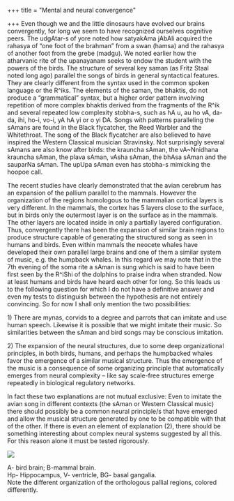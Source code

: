 +++
title = "Mental and neural convergence"

+++
Even though we and the little dinosaurs have evolved our brains
convergently, for long we seem to have recognized ourselves cognitive
peers. The udgAtar-s of yore noted how satyakAma jAbAli acquired the
rahasya of “one foot of the brahman” from a swan (hamsa) and the rahasya
of another foot from the grebe (madgu). We noted earlier how the
atharvanic rite of the upanayanam seeks to endow the student with the
powers of the birds. The structure of several key saman (as Fritz Staal
noted long ago) parallel the songs of birds in general syntactical
features. They are clearly different from the syntax used in the common
spoken language or the R^iks. The elements of the saman, the bhaktis, do
not produce a “grammatical” syntax, but a higher order pattern involving
repetition of more complex bhaktis derived from the fragments of the
R^ik and several repeated low complexity stobha-s, such as hA u, au ho
vA, da-da, ihi, ho-i, vo-i, yA hA yi or o yi DA. Songs with patterns
paralleling the sAmans are found in the Black flycatcher, the Reed
Warbler and the Whitethroat. The song of the Black flycatcher are also
believed to have inspired the Western Classical musician Stravinsky. Not
surprisingly several sAmans are also know after birds: the krauncha
sAman, the vA\~Nnidhana krauncha sAman, the plava sAman, vAsha sAman,
the bhAsa sAman and the sauparNa sAman. The upUpa sAman even has
stobha-s mimicking the hoopoe call.

The recent studies have clearly demonstrated that the avian cerebrum has
an expansion of the pallium parallel to the mammals. However the
organization of the regions homologous to the mammalian cortical layers
is very different. In the mammals, the cortex has 5 layers close to the
surface, but in birds only the outermost layer is on the surface as in
the mammals. The other layers are located inside in only a partially
layered configuration. Thus, convergently there has been the expansion
of similar brain regions to produce structure capable of generating the
structured song as seen in humans and birds. Even within mammals the
neocete whales have developed their own parallel large brains and one of
them a similar system of music, e.g. the humpback whales. In this regard
we may note that in the 7th evening of the soma rite a sAman is sung
which is said to have been first seen by the R^iShi of the dolphins to
praise indra when stranded. Now at least humans and birds have heard
each other for long. So this leads us to the following question for
which I do not have a definitive answer and even my tests to distinguish
between the hypothesis are not entirely convincing. So for now I shall
only mention the two possibilities:

1\) There are mynas, corvids to a degree and parrots that can imitate
and use human speech. Likewise it is possible that we might imitate
their music. So similarities between the sAman and bird songs may be
conscious imitation.

2\) The expansion of the neural structures, due to some deep
organizational principles, in both birds, humans, and perhaps the
humpbacked whales favor the emergence of a similar musical structure.
Thus the emergence of the music is a consequence of some organizing
principle that automatically emerges from neural complexity – like say
scale-free structures emerge repeatedly in biological regulatory
networks.

In fact these two explanations are not mutual exclusive: Even to imitate
the avian song in different contexts (the sAman or Western Classical
music) there should possibly be a common neural principle/s that have
emerged and allow the musical structure generated by one to be
compatible with that of the other. If there is even an element of
explanation (2), there should be something interesting about complex
neural systems suggested by all this. For this reason alone it must be
tested rigorously.

[![](https://i1.wp.com/photos1.blogger.com/blogger/2010/410/320/bird_mammal_brain.0.jpg)](http://photos1.blogger.com/blogger/2010/410/1600/bird_mammal_brain.0.gif)

A- bird brain; B-mammal brain.  
Hp- Hippocampus, V- ventricle, BG- basal gangalia.  
Note the different organization of the orthologous pallial regions,
colored differently.
